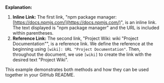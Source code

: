 **Explanation:**

1. **Inline Link:** The first link, "npm package manager: [https://docs.npmjs.com/](https://docs.npmjs.com/)", is an inline link. The text displayed is "npm package manager" and the URL is included within parentheses.
2. **Reference Link:** The second link, "Project Wiki: wiki "Project Documentation"", is a reference link. We define the reference at the beginning using `[wiki]: URL "Project Documentation"`. Then, throughout the document, we use `[wiki]` to create the link with the desired text "Project Wiki".

This example demonstrates both methods and how they can be used together in your GitHub README.
